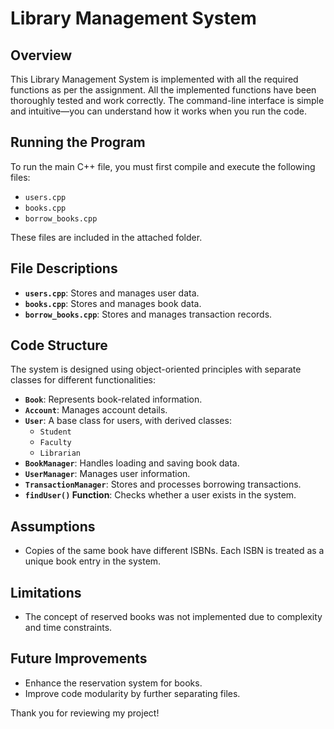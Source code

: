 # Library Management System  

## Overview  
This Library Management System is implemented with all the required functions as per the assignment. All the implemented functions have been thoroughly tested and work correctly. The command-line interface is simple and intuitive—you can understand how it works when you run the code.  

## Running the Program  
To run the main C++ file, you must first compile and execute the following files:  
- `users.cpp`  
- `books.cpp`  
- `borrow_books.cpp`  

These files are included in the attached folder.  

## File Descriptions  
- **`users.cpp`**: Stores and manages user data.  
- **`books.cpp`**: Stores and manages book data.  
- **`borrow_books.cpp`**: Stores and manages transaction records.  

## Code Structure  
The system is designed using object-oriented principles with separate classes for different functionalities:  
- **`Book`**: Represents book-related information.  
- **`Account`**: Manages account details.  
- **`User`**: A base class for users, with derived classes:  
  - `Student`  
  - `Faculty`  
  - `Librarian`  
- **`BookManager`**: Handles loading and saving book data.  
- **`UserManager`**: Manages user information.  
- **`TransactionManager`**: Stores and processes borrowing transactions.  
- **`findUser()` Function**: Checks whether a user exists in the system.  

## Assumptions  
- Copies of the same book have different ISBNs. Each ISBN is treated as a unique book entry in the system.  

## Limitations  
- The concept of reserved books was not implemented due to complexity and time constraints.  

## Future Improvements  
- Enhance the reservation system for books.  
- Improve code modularity by further separating files.  

Thank you for reviewing my project!